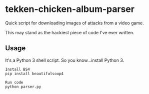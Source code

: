 # tekken-chicken-album-parser
Quick script for downloading images of attacks from a video game.

This may stand as the hackiest piece of code I've ever written.

## Usage

It's a Python 3 shell script. So you know...install Python 3.

```
Install BS4
pip install beautifulsoup4

Run code
python parser.py
```
